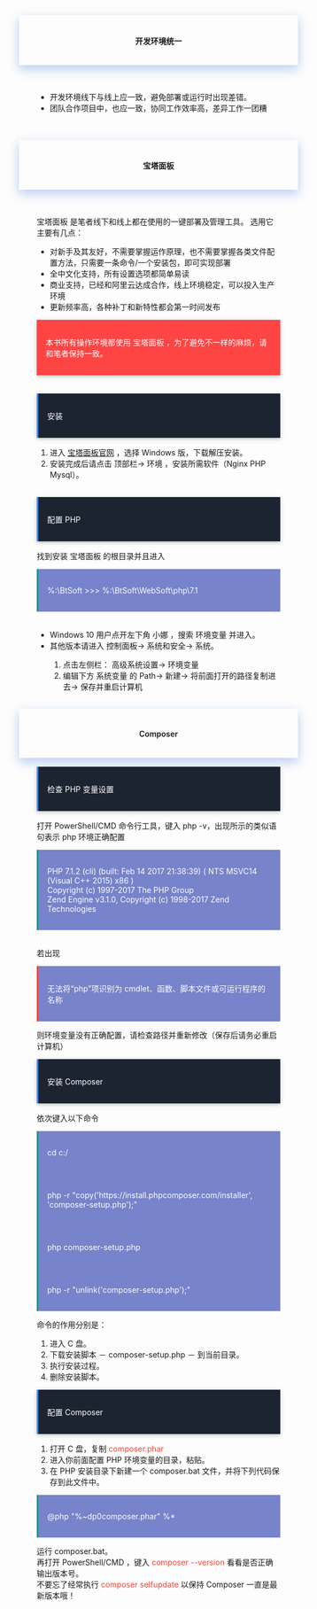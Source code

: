 <div style="text-align:center;padding-left:2rem;padding-right:2rem;padding-top:1rem;padding-bottom:1rem;box-shadow:0 8px 17px 0 rgba(76,124,226,.2), 0 6px 20px 0 rgba(49,115,211,.19)">
<h4 class="margin-top:5rem;"><span style="font-weight:600">开发环境统一</span></h4>
</div>
<br>
<div style="padding-left:2rem;padding-right:2rem;padding-top:1rem;">
    <p>
        <ul>
            <li>开发环境线下与线上应一致，避免部署或运行时出现差错。</li>
            <li>团队合作项目中，也应一致，协同工作效率高，差异工作一团糟</li>
        </ul>
    </p>
</div>
<br><br>
<div style="text-align:center;padding-left:2rem;padding-right:2rem;padding-top:1rem;padding-bottom:1rem;box-shadow:0 8px 17px 0 rgba(76,124,226,.2), 0 6px 20px 0 rgba(49,115,211,.19)">
<h4 class="margin-top:5rem;"><span style="font-weight:600">宝塔面板</span></h4>
</div>
<br>
<div style="padding-left:2rem;padding-right:2rem;padding-top:1rem;">
    <p>
        宝塔面板 是笔者线下和线上都在使用的一键部署及管理工具。
        选用它主要有几点：
        <ul>
            <li>对新手及其友好，不需要掌握运作原理，也不需要掌握各类文件配置方法，只需要一条命令/一个安装包，即可实现部署</li>
            <li>全中文化支持，所有设置选项都简单易读</li>
            <li>商业支持，已经和阿里云达成合作，线上环境稳定，可以投入生产环境</li>
            <li>更新频率高，各种补丁和新特性都会第一时间发布</li>
        </ul>
    </p>
    <div style="background-color:#ff4444;color:#fff;padding-top:1rem;padding-bottom:1rem;margin-bottom:1rem;box-shadow:0 2px 5px 0 rgba(0,0,0,.16), 0 2px 10px 0 rgba(0,0,0,.12);">
        <p style="margin-left: 1rem;margin-right: 1rem;">
            <span>
                本书所有操作环境都使用 宝塔面板 ，为了避免不一样的麻烦，请和笔者保持一致。
            </span>
        </p>
    </div>
    <br>
    <div style="background-color:#1C2331;color:#fff;border-left:solid 3px #4285F4;padding-top:1rem;padding-bottom:1rem;margin-bottom:1rem;box-shadow:0 2px 5px 0 rgba(0,0,0,.16), 0 2px 10px 0 rgba(0,0,0,.12);">
        <p style="margin-left: 1rem;margin-right: 1rem;">
            <span>安装</span>
        </p>
    </div>
    <p>
        <ol>
            <li>进入 <a href="https://www.bt.cn/" target="_black" rel="noopener noreferrer">宝塔面板官网</a> ，选择 Windows 版，下载解压安装。</li>
            <li>安装完成后请点击 顶部栏-> 环境 ，安装所需软件（Nginx PHP Mysql）。</li>
        </ol>
    </p>
    <br>
    <div style="background-color:#1C2331;color:#fff;border-left:solid 3px #4285F4;padding-top:1rem;padding-bottom:1rem;margin-bottom:1rem;box-shadow:0 2px 5px 0 rgba(0,0,0,.16), 0 2px 10px 0 rgba(0,0,0,.12);">
        <p style="margin-left: 1rem;margin-right: 1rem;">
            <span>配置 PHP</span>
        </p>
    </div>
    <p>
        找到安装 宝塔面板 的根目录并且进入
    </p>
    <div style="background-color:rgba(63, 81, 181, 0.7);color:#fff;border-left:solid 3px #009688;padding-top:1rem;padding-bottom:1rem;">
        <p style="margin-left: 1rem;margin-right: 1rem;">
            <span>
                %:\BtSoft >>> %:\BtSoft\WebSoft\php\7.1
            </span>
        </p>
    </div>
    <br>
    <p>
        <ul>
            <li>Windows 10 用户点开左下角 小娜 ，搜索 环境变量 并进入。</li>
            <li>其他版本请进入 控制面板-> 系统和安全-> 系统。</li>
            <ol>
                <li>点击左侧栏： 高级系统设置-> 环境变量</li>
                <li>编辑下方 系统变量 的 Path-> 新建-> 将前面打开的路径复制进去-> 保存并重启计算机</li>
            </ol>
        </ul>     
    </p>
    <br>
</div>
<div style="text-align:center;padding-left:2rem;padding-right:2rem;padding-top:1rem;padding-bottom:1rem;box-shadow:0 8px 17px 0 rgba(76,124,226,.2), 0 6px 20px 0 rgba(49,115,211,.19)">
<h4 class="margin-top:5rem;"><span style="font-weight:600">Composer</span></h4>
</div>
<div style="padding-left:2rem;padding-right:2rem;padding-top:1rem;">
    <div style="background-color:#1C2331;color:#fff;border-left:solid 3px #4285F4;padding-top:1rem;padding-bottom:1rem;margin-bottom:1rem;box-shadow:0 2px 5px 0 rgba(0,0,0,.16), 0 2px 10px 0 rgba(0,0,0,.12);">
        <p style="margin-left: 1rem;margin-right: 1rem;">
            <span>检查 PHP 变量设置</span>
        </p>
    </div>
    <p>
        打开 PowerShell/CMD 命令行工具，键入 php -v，出现所示的类似语句表示 php 环境正确配置
    </p>
    <div style="background-color:rgba(63, 81, 181, 0.7);color:#fff;border-left:solid 3px #009688;padding-top:1rem;padding-bottom:1rem;">
        <p style="margin-left: 1rem;margin-right: 1rem;">
            <span>
                PHP 7.1.2 (cli) (built: Feb 14 2017 21:38:39) ( NTS MSVC14 (Visual C++ 2015) x86 )
                <br>
                Copyright (c) 1997-2017 The PHP Group
                <br>
                Zend Engine v3.1.0, Copyright (c) 1998-2017 Zend Technologies
            </span>
        </p>
    </div>
    <br>
    <p>
        若出现
    </p>
    <div style="background-color:rgba(63, 81, 181, 0.7);color:#fff;border-left:solid 3px #f44336;padding-top:1rem;padding-bottom:1rem;">
        <p style="margin-left: 1rem;margin-right: 1rem;">
            <span>
                无法将“php”项识别为 cmdlet、函数、脚本文件或可运行程序的名称
            </span>
        </p>
    </div>
    <p>
        则环境变量没有正确配置，请检查路径并重新修改（保存后请务必重启计算机）
    </p>
    <div style="background-color:#1C2331;color:#fff;border-left:solid 3px #4285F4;padding-top:1rem;padding-bottom:1rem;margin-bottom:1rem;box-shadow:0 2px 5px 0 rgba(0,0,0,.16), 0 2px 10px 0 rgba(0,0,0,.12);">
        <p style="margin-left: 1rem;margin-right: 1rem;">
            <span>安装 Composer</span>
        </p>
    </div>
    <p>
        依次键入以下命令 
    </p>
    <div style="background-color:rgba(63, 81, 181, 0.7);color:#fff;border-left:solid 3px #009688;padding-top:1rem;padding-bottom:1rem;">
        <p style="margin-left: 1rem;margin-right: 1rem;">
            <span>
                cd c:/
            </span>
        </p>
    </div>
    <div style="background-color:rgba(63, 81, 181, 0.7);color:#fff;border-left:solid 3px #009688;padding-top:1rem;padding-bottom:1rem;">
        <p style="margin-left: 1rem;margin-right: 1rem;">
            <span>
                php -r "copy('https://install.phpcomposer.com/installer', 'composer-setup.php');"
            </span>
        </p>
    </div>
    <div style="background-color:rgba(63, 81, 181, 0.7);color:#fff;border-left:solid 3px #009688;padding-top:1rem;padding-bottom:1rem;">
        <p style="margin-left: 1rem;margin-right: 1rem;">
            <span>
                php composer-setup.php
            </span>
        </p>
    </div>
    <div style="background-color:rgba(63, 81, 181, 0.7);color:#fff;border-left:solid 3px #009688;padding-top:1rem;padding-bottom:1rem;">
        <p style="margin-left: 1rem;margin-right: 1rem;">
            <span>
                php -r "unlink('composer-setup.php');"
            </span>
        </p>
    </div>
    <p>
        命令的作用分别是：
        <ol>
            <li>进入 C 盘。</li>
            <li>下载安装脚本 － composer-setup.php － 到当前目录。</li>
            <li>执行安装过程。</li>
            <li>删除安装脚本。</li>
        </ol>
    </p>
    <div style="background-color:#1C2331;color:#fff;border-left:solid 3px #4285F4;padding-top:1rem;padding-bottom:1rem;margin-bottom:1rem;box-shadow:0 2px 5px 0 rgba(0,0,0,.16), 0 2px 10px 0 rgba(0,0,0,.12);">
        <p style="margin-left: 1rem;margin-right: 1rem;">
            <span>配置 Composer</span>
        </p>
    </div>
    <p>
        <ol>
            <li>打开 C 盘，复制 <span style="color:#f44336">composer.phar</span> </li>
            <li>进入你前面配置 PHP 环境变量的目录，粘贴。</li>
            <li>在 PHP 安装目录下新建一个 composer.bat 文件，并将下列代码保存到此文件中。</li>
        </ol>
    </p>
    <div style="background-color:rgba(63, 81, 181, 0.7);color:#fff;border-left:solid 3px #009688;padding-top:1rem;padding-bottom:1rem;">
        <p style="margin-left: 1rem;margin-right: 1rem;">
            <span>
                @php "%~dp0composer.phar" %*
            </span>
        </p>
    </div>
    <p>
        运行 composer.bat。
        <br>
        再打开 PowerShell/CMD ，键入 <span style="color:#f44336">composer --version</span> 看看是否正确输出版本号。
        <br>
        不要忘了经常执行 <span style="color:#f44336">composer selfupdate</span> 以保持 Composer 一直是最新版本哦！
    </p>
</div>